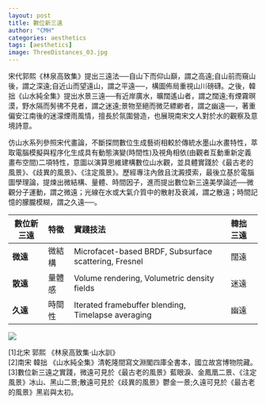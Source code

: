 ```yaml
---
layout: post
title: 數位新三遠
author: "CMH"
categories: aesthetics
tags: [aesthetics]
image: ThreeDistances_03.jpg
---
```


宋代郭熙《林泉高致集》提出三遠法──自山下而仰山巔，謂之高遠;自山前而窺山後，謂之深遠;自近山而望遠山，謂之平遠──，構圖佈局重視山川磅礴。之後，韓拙《山水純全集》提出水景三遠──有近岸廣水，曠闊遙山者，謂之闊遠;有煙霧暝漠，野水隔而髣彿不見者，謂之迷遠;景物至絕而微茫縹緲者，謂之幽遠──，著重偏安江南後的迷濛煙雨風情，擅長於氛圍營造，也展現南宋文人對於水的觀察及意境詩意。  
  
仿山水系列參照宋代畫論，不斷探問數位生成藝術相較於傳統水墨山水畫特性，萃取電腦模擬與程序化生成具有動態演變(時間性)及視角相依(由觀者互動重新定義畫布空間)二項特性，意圖以演算思維建構數位山水觀，並具體實踐於《最古老的風景》、《歧異的風景》、《注定風景》。歷經專注內斂且沈澱摸索，最後立基於電腦圖學理論，提煉出微結構、量體、時間因子，進而提出數位新三遠美學論述──微觀分子運動，謂之微遠；光線在水或大氣介質中的散射及衰減，謂之散遠；時間記憶的朦朧模糊，謂之久遠──。  
  
  
數位新三遠| 特徵         | 實踐技法                                               | 韓拙三遠
-------- | :--------- | :------------------------                             | :---
**微遠** | 微結構       | Microfacet-based BRDF, Subsurface scattering, Fresnel | 闊遠
**散遠** | 量體感       | Volume rendering, Volumetric density fields           | 迷遠
**久遠** | 時間性       | Iterated framebuffer blending, Timelapse averaging    | 幽遠
  

<div class="related-thumbnail"><img src="{{ site.github.url }}/assets/img/ThreeDistances_02.png"></div>
  
  
[1]北宋 郭熙 《林泉高致集·山水訓》  
[2]南宋 韓拙 《山水純全集》清乾隆間寫文淵閣四庫全書本，國立故宮博物院藏。  
[3]數位新三遠之實踐，微遠可見於《最古老的風景》藍眼淚、金鳳凰二景、《注定風景》冰山、黑山二景;散遠可見於《歧異的風景》鬱金一景;久遠可見於《最古老的風景》黑岩與太初。


